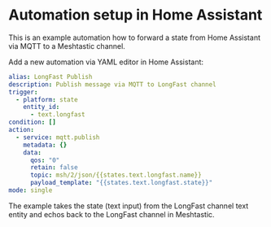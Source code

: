 # Automation setup in Home Assistant

This is an example automation how to forward a state from Home Assistant via MQTT to a Meshtastic channel.

Add a new automation via YAML editor in Home Assistant:
```yaml
alias: LongFast Publish
description: Publish message via MQTT to LongFast channel
trigger:
  - platform: state
    entity_id:
      - text.longfast
condition: []
action:
  - service: mqtt.publish
    metadata: {}
    data:
      qos: "0"
      retain: false
      topic: msh/2/json/{{states.text.longfast.name}}
      payload_template: "{{states.text.longfast.state}}"
mode: single
```
The example takes the state (text input) from the LongFast channel text entity and echos back to the LongFast channel in Meshtastic.